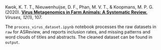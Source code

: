 Kwok, K. T. T., Nieuwenhuijse, D. F., Phan, M. V. T., & Koopmans, M. P. G. (2020). **[Virus Metagenomics in Farm Animals: A Systematic Review.][1]** _Viruses, 12_(1), 107.

The `process_virus_dataset.ipynb` notebook processes the raw datasets in `raw` for ASReview, and reports inclusion rates, and missing patterns and word clouds of titles and abstracts. The cleaned dataset can be found in `output`.

[1]:	http://dx.doi.org/10.3390/v12010107
